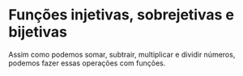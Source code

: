 # Funções injetivas, sobrejetivas e bijetivas

Assim como podemos somar, subtrair, multiplicar e dividir números, podemos fazer essas operações com funções.